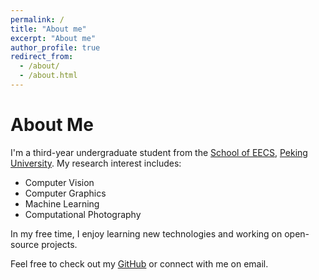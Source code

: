 ```yaml
---
permalink: /
title: "About me"
excerpt: "About me"
author_profile: true
redirect_from: 
  - /about/
  - /about.html
---
```


# About Me

I'm a third-year undergraduate student from the [School of EECS](https://eecs.pku.edu.cn/), [Peking University](https://www.pku.edu.cn/). My research interest includes:

- Computer Vision
- Computer Graphics
- Machine Learning
- Computational Photography

In my free time, I enjoy learning new technologies and working on open-source projects.

Feel free to check out my [GitHub](https://github.com/your-profile) or connect with me on email.
